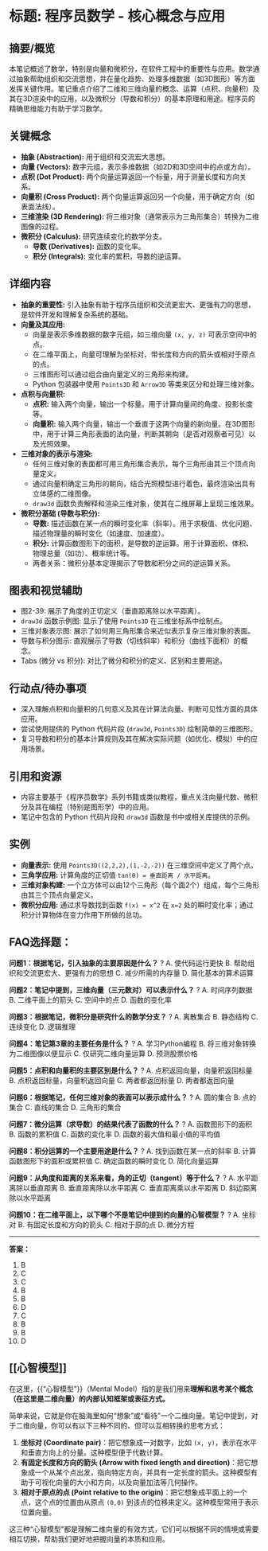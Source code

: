 # 标题: 程序员数学 - 核心概念与应用

## 摘要/概览
本笔记概述了数学，特别是向量和微积分，在软件工程中的重要性与应用。数学通过抽象帮助组织和交流思想，并在量化趋势、处理多维数据（如3D图形）等方面发挥关键作用。笔记重点介绍了二维和三维向量的概念、运算（点积、向量积）及其在3D渲染中的应用，以及微积分（导数和积分）的基本原理和用途。程序员的精确思维能力有助于学习数学。

## 关键概念
*   **抽象 (Abstraction):** 用于组织和交流宏大思想。
*   **向量 (Vectors):** 数字元组，表示多维数据（如2D和3D空间中的点或方向）。
*   **点积 (Dot Product):** 两个向量运算返回一个标量，用于测量长度和方向关系。
*   **向量积 (Cross Product):** 两个向量运算返回另一个向量，用于确定方向（如表面法线）。
*   **三维渲染 (3D Rendering):** 将三维对象（通常表示为三角形集合）转换为二维图像的过程。
*   **微积分 (Calculus):** 研究连续变化的数学分支。
    *   **导数 (Derivatives):** 函数的变化率。
    *   **积分 (Integrals):** 变化率的累积，导数的逆运算。

## 详细内容
*   **抽象的重要性:** 引入抽象有助于程序员组织和交流更宏大、更强有力的思想，是软件开发和理解复杂系统的基础。
*   **向量及其应用:**
    *   向量是表示多维数据的数字元组，如三维向量 `(x, y, z)` 可表示空间中的点。
    *   在二维平面上，向量可理解为坐标对、带长度和方向的箭头或相对于原点的点。
    *   三维图形可以通过组合由向量定义的三角形来构建。
    *   Python 包装器中使用 `Points3D` 和 `Arrow3D` 等类来区分和处理三维对象。
*   **点积与向量积:**
    *   **点积:** 输入两个向量，输出一个标量。用于计算向量间的角度、投影长度等。
    *   **向量积:** 输入两个向量，输出一个垂直于这两个向量的新向量。在3D图形中，用于计算三角形表面的法向量，判断其朝向（是否对观察者可见）以及光照效果。
*   **三维对象的表示与渲染:**
    *   任何三维对象的表面都可用三角形集合表示，每个三角形由其三个顶点向量定义。
    *   通过向量积确定三角形的朝向，结合光照模型进行着色，最终渲染出具有立体感的二维图像。
    *   `draw3d` 函数负责解释和渲染三维对象，使其在二维屏幕上呈现三维效果。
*   **微积分基础 (导数与积分):**
    *   **导数:** 描述函数在某一点的瞬时变化率（斜率）。用于求极值、优化问题、描述物理量的瞬时变化（如速度、加速度）。
    *   **积分:** 计算函数图形下的面积，是导数的逆运算。用于计算面积、体积、物理总量（如功）、概率统计等。
    *   两者关系：微积分基本定理揭示了导数和积分之间的逆运算关系。

## 图表和视觉辅助
*   图2-39: 展示了角度的正切定义（垂直距离除以水平距离）。
*   `draw3d` 函数示例图: 显示了使用 `Points3D` 在三维坐标系中绘制点。
*   三维对象表示图: 展示了如何用三角形集合来近似表示复杂三维对象的表面。
*   导数与积分图示: 直观展示了导数（切线斜率）和积分（曲线下面积）的概念。
*   Tabs (微分 vs 积分): 对比了微分和积分的定义、区别和主要用途。

## 行动点/待办事项
*   深入理解点积和向量积的几何意义及其在计算法向量、判断可见性方面的具体应用。
*   尝试使用提供的 Python 代码片段 (`draw3d`, `Points3D`) 绘制简单的三维图形。
*   复习导数和积分的基本计算规则及其在解决实际问题（如优化、模拟）中的应用场景。

## 引用和资源
*   内容主要基于《程序员数学》系列书籍或类似教程，重点关注向量代数、微积分及其在编程（特别是图形学）中的应用。
*   笔记中包含的 Python 代码片段和 `draw3d` 函数是书中或相关库提供的示例。

## 实例
*   **向量表示:** 使用 `Points3D((2,2,2),(1,-2,-2))` 在三维空间中定义了两个点。
*   **三角学应用:** 计算角度的正切值 `tan(θ) = 垂直距离 / 水平距离`。
*   **三维对象构建:** 一个立方体可以由12个三角形（每个面2个）组成，每个三角形由其三个顶点向量定义。
*   **微积分应用:** 通过求导数找到函数 `f(x) = x^2` 在 `x=2` 处的瞬时变化率；通过积分计算物体在变力作用下所做的总功。

## FAQ选择题：

**问题1：根据笔记，引入抽象的主要原因是什么？**
?
A. 使代码运行更快
B. 帮助组织和交流更宏大、更强有力的思想
C. 减少所需的内存量
D. 简化基本的算术运算

**问题2：笔记中提到，三维向量（三元数对）可以表示什么？**
?
A. 时间序列数据
B. 二维平面上的箭头
C. 空间中的点
D. 函数的变化率

**问题3：根据笔记，微积分是研究什么的数学分支？**
?
A. 离散集合
B. 静态结构
C. 连续变化
D. 逻辑推理

**问题4：笔记第3章的主要任务是什么？**
?
A. 学习Python编程
B. 将三维对象转换为二维图像以便显示
C. 仅研究二维向量运算
D. 预测股票价格

**问题5：点积和向量积的主要区别是什么？**
?
A. 点积返回向量，向量积返回标量
B. 点积返回标量，向量积返回向量
C. 两者都返回标量
D. 两者都返回向量

**问题6：根据笔记，任何三维对象的表面可以表示成什么？**
?
A. 圆的集合
B. 点的集合
C. 直线的集合
D. 三角形的集合

**问题7：微分运算（求导数）的结果代表了函数的什么？**
?
A. 函数图形下的面积
B. 函数的累积值
C. 函数的变化率
D. 函数的最大值和最小值的平均值

**问题8：积分运算的一个主要用途是什么？**
?
A. 找到函数在某一点的斜率
B. 计算函数图形下的面积或累积值
C. 确定函数的瞬时变化
D. 简化向量运算

**问题9：从角度和距离的关系来看，角的正切（tangent）等于什么？**
?
A. 水平距离除以垂直距离
B. 垂直距离除以水平距离
C. 垂直距离乘以水平距离
D. 斜边距离除以水平距离

**问题10：在二维平面上，以下哪个不是笔记中提到的向量的心智模型？**
?
A. 坐标对
B. 有固定长度和方向的箭头
C. 相对于原的点
D. 微分方程

---
**答案：**
1.  B
2.  C
3.  C
4.  B
5.  B
6.  D
7.  C
8.  B
9.  B
10. D

## [[心智模型]]
在这里，{{“心智模型”}}（Mental Model）指的是我们用来**理解和思考某个概念（在这里是二维向量）的内部认知框架或表征方式。**

简单来说，它就是你在脑海里如何“想象”或“看待”一个二维向量。笔记中提到，对于二维向量，你可以有以下三种不同的、但可以互相转换的思考方式：

1.  **坐标对 (Coordinate pair)**：把它想象成一对数字，比如 `(x, y)`，表示在水平和垂直方向上的分量。这种模型便于代数计算。
2.  **有固定长度和方向的箭头 (Arrow with fixed length and direction)**：把它想象成一个从某个点出发，指向特定方向，并具有一定长度的箭头。这种模型有助于可视化向量的大小和方向，以及向量加法等几何操作。
3.  **相对于原点的点 (Point relative to the origin)**：把它想象成平面上的一个点，这个点的位置由从原点 `(0,0)` 到该点的位移来定义。这种模型常用于表示位置向量。

这三种“心智模型”都是理解二维向量的有效方式，它们可以根据不同的情境或需要相互切换，帮助我们更好地把握向量的本质和应用。